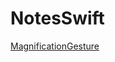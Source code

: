 # NotesSwift

[MagnificationGesture](https://github.com/plusfuturehendrix/NotesSwift/tree/main/MagnificationGesture)
